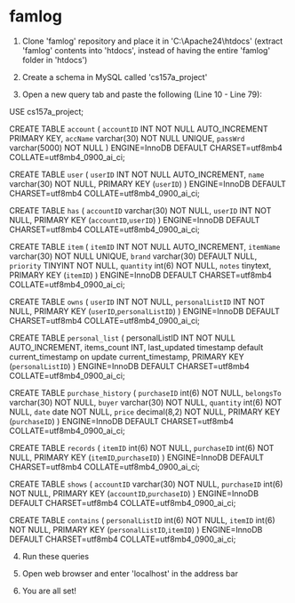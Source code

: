 # famlog

1. Clone 'famlog' repository and place it in 'C:\Apache24\htdocs'
    (extract 'famlog' contents into 'htdocs', instead of having the entire 'famlog' folder in 'htdocs')
    
2. Create a schema in MySQL called 'cs157a_project'

3. Open a new query tab and paste the following (Line 10 - Line 79): 

USE cs157a_project;

CREATE TABLE `account` (
  `accountID` INT NOT NULL AUTO_INCREMENT PRIMARY KEY,
  `accName` varchar(30) NOT NULL UNIQUE,
  `passWrd` varchar(5000) NOT NULL
) ENGINE=InnoDB DEFAULT CHARSET=utf8mb4 COLLATE=utf8mb4_0900_ai_ci;

CREATE TABLE `user` (
  `userID` INT NOT NULL AUTO_INCREMENT,
  `name` varchar(30) NOT NULL,
  PRIMARY KEY (`userID`)
) ENGINE=InnoDB DEFAULT CHARSET=utf8mb4 COLLATE=utf8mb4_0900_ai_ci;

CREATE TABLE `has` (
  `accountID` varchar(30) NOT NULL,
  `userID` INT NOT NULL,
  PRIMARY KEY (`accountID`,`userID`)
) ENGINE=InnoDB DEFAULT CHARSET=utf8mb4 COLLATE=utf8mb4_0900_ai_ci;

CREATE TABLE `item` (
  `itemID` INT NOT NULL AUTO_INCREMENT,
  `itemName` varchar(30) NOT NULL UNIQUE,
  `brand` varchar(30) DEFAULT NULL,
  `priority` TINYINT NOT NULL,
  `quantity` int(6) NOT NULL,
  `notes` tinytext,
  PRIMARY KEY (`itemID`)
) ENGINE=InnoDB DEFAULT CHARSET=utf8mb4 COLLATE=utf8mb4_0900_ai_ci;

CREATE TABLE `owns` (
  `userID` INT NOT NULL,
  `personalListID` INT NOT NULL,
  PRIMARY KEY (`userID`,`personalListID`)
) ENGINE=InnoDB DEFAULT CHARSET=utf8mb4 COLLATE=utf8mb4_0900_ai_ci;

CREATE TABLE `personal_list` (
  personalListID INT NOT NULL AUTO_INCREMENT,
  items_count INT,
  last_updated timestamp default current_timestamp on update current_timestamp,
  PRIMARY KEY (`personalListID`)
) ENGINE=InnoDB DEFAULT CHARSET=utf8mb4 COLLATE=utf8mb4_0900_ai_ci;

CREATE TABLE `purchase_history` (
  `purchaseID` int(6) NOT NULL,
  `belongsTo` varchar(30) NOT NULL,
  `buyer` varchar(30) NOT NULL,
  `quantity` int(6) NOT NULL,
  `date` date NOT NULL,
  `price` decimal(8,2) NOT NULL,
  PRIMARY KEY (`purchaseID`)
) ENGINE=InnoDB DEFAULT CHARSET=utf8mb4 COLLATE=utf8mb4_0900_ai_ci;

CREATE TABLE `records` (
  `itemID` int(6) NOT NULL,
  `purchaseID` int(6) NOT NULL,
  PRIMARY KEY (`itemID`,`purchaseID`)
) ENGINE=InnoDB DEFAULT CHARSET=utf8mb4 COLLATE=utf8mb4_0900_ai_ci;

CREATE TABLE `shows` (
  `accountID` varchar(30) NOT NULL,
  `purchaseID` int(6) NOT NULL,
  PRIMARY KEY (`accountID`,`purchaseID`)
) ENGINE=InnoDB DEFAULT CHARSET=utf8mb4 COLLATE=utf8mb4_0900_ai_ci;

CREATE TABLE `contains` (
  `personalListID` int(6) NOT NULL,
  `itemID` int(6) NOT NULL,
  PRIMARY KEY (`personalListID`,`itemID`)
) ENGINE=InnoDB DEFAULT CHARSET=utf8mb4 COLLATE=utf8mb4_0900_ai_ci;

4. Run these queries

5. Open web browser and enter 'localhost' in the address bar

6. You are all set!
